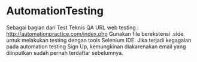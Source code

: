 # AutomationTesting
Sebagai bagian dari Test Teknis QA 
URL web testing : http://automationpractice.com/index.php
Gunakan file berekstensi .side untuk melakukan testing dengan tools Selenium IDE.
Jika terjadi kegagalan pada automation testing Sign Up, kemungkinan diakarenakan email yang diinputkan sudah pernah terdaftar sebelumnya.
